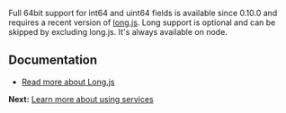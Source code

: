Full 64bit support for int64 and uint64 fields is available since 0.10.0 and requires a recent version of [long.js](https://github.com/dcodeIO/long.js). Long support is optional and can be skipped by excluding long.js. It's always available on node.

Documentation
-------------
* [Read more about Long.js](https://github.com/dcodeIO/long.js)

**Next:** [Learn more about using services](https://github.com/dcodeIO/protobuf.js/wiki/Services)